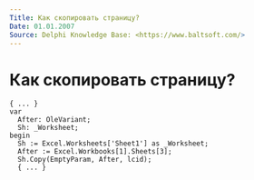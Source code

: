 ```yaml
---
Title: Как скопировать страницу?
Date: 01.01.2007
Source: Delphi Knowledge Base: <https://www.baltsoft.com/>
---
```



Как скопировать страницу?
=========================

    { ... }
    var
      After: OleVariant;
      Sh: _Worksheet;
    begin
      Sh := Excel.Worksheets['Sheet1'] as _Worksheet;
      After := Excel.Workbooks[1].Sheets[3];
      Sh.Copy(EmptyParam, After, lcid);
      { ... }

